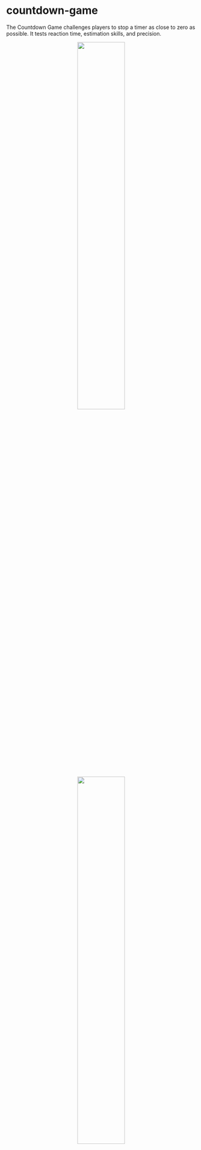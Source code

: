# countdown-game

The Countdown Game challenges players to stop a timer as close to zero as possible. It tests reaction time, estimation skills, and precision.

<div align="center"> 
  <img width="50%" src="https://github.com/user-attachments/assets/7533a911-fe40-4185-9d1b-8d468e09fb4e" />
  <img width="50%" src="https://github.com/user-attachments/assets/e274d9e3-65f9-441d-90e1-17c5cbceb6e6" />
</div>



🛠 What Did I Do?
- Developed a fun and interactive game using ReactJS with states, refs, and portals.
- Implemented a countdown timer that players must stop at the right moment.
- Styled the game using CSS for a clean and engaging UI.
- Used Vite for fast development and optimized builds.


🚀 Steps to Run
1) Clone the repository "git clone https://github.com/RiyaBhutada/countdown-game.git"
2) Navigate to the folder "cd countdown-game"
3) Install dependencies "npm install"
4) Start the development server "npm run dev"


🔮 Future Scope
- Add difficulty levels (adjustable countdown speeds).
- Implement scoring and leaderboard functionality.
- Introduce sound effects and animations for better user experience.
- Convert it into a multiplayer challenge with online rankings.
